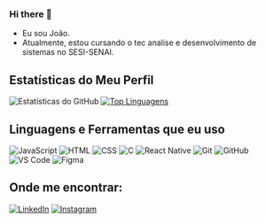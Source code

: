 ### Hi there 👋
-  Eu sou João.
-  Atualmente, estou cursando o tec analise e desenvolvimento de sistemas no SESI-SENAI.

## Estatísticas do Meu Perfil
![Estatísticas do GitHub](https://github-readme-stats.vercel.app/api?username=Cesar-Zanellato&show_icons=true&theme=transparent)
[![Top Linguagens](https://github-readme-stats.vercel.app/api/top-langs/?username=Cesar-Zanellato&layout=compact&theme=transparent)](https://github.com/Cesar-Zanellato)

## Linguagens e Ferramentas que eu uso

![JavaScript](https://img.shields.io/badge/-JavaScript-F7DF1E?style=flat&logo=javascript&logoColor=black)
![HTML](https://img.shields.io/badge/-HTML5-E34F26?style=flat&logo=html5&logoColor=white)
![CSS](https://img.shields.io/badge/-CSS3-1572B6?style=flat&log.o=css3&logoColor=white)
![C](https://img.shields.io/badge/-C-A8B9CC?style=flat&logo=c&logoColor=white)
![React Native](https://img.shields.io/badge/-ReactNative-0A2930?style=flat&logo=React&logoColor=2ECFF2)
![Git](https://img.shields.io/badge/-Git-F05032?style=flat&logo=git&logoColor=white)
![GitHub](https://img.shields.io/badge/-GitHub-181717?style=flat&logo=github&logoColor=white)
![VS Code](https://img.shields.io/badge/-VS%20Code-007ACC?style=flat&logo=visual-studio-code&logoColor=white)
![Figma](https://img.shields.io/badge/-Figma-F24E1E?style=flat&logo=figma&logoColor=white)

## Onde me encontrar:
[![LinkedIn](https://img.shields.io/badge/-LinkedIn-0077B5?style=flat&logo=linkedin&logoColor=white)](link)
[![Instagram](https://img.shields.io/badge/-Instagram-E4405F?style=flat&logo=instagram&logoColor=white)](link)
